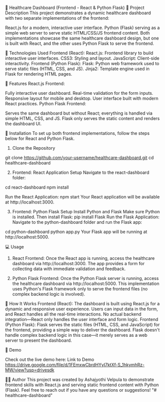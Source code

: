 🚀 Healthcare Dashboard (Frontend - React & Python Flask)
📝 Project Description
This project demonstrates a dynamic healthcare dashboard with two separate implementations of the frontend:

React.js for a modern, interactive user interface.
Python (Flask) serving as a simple web server to serve static HTML/CSS/JS frontend content.
Both implementations showcase the same healthcare dashboard design, but one is built with React, and the other uses Python Flask to serve the frontend.


🎨 Technologies Used
Frontend (React):
React.js: Frontend library to build interactive user interfaces.
CSS3: Styling and layout.
JavaScript: Client-side interactivity.
Frontend (Python Flask):
Flask: Python web framework used to serve static files (HTML, CSS, and JS).
Jinja2: Template engine used in Flask for rendering HTML pages.

🚀 Features
React.js Frontend:

Fully interactive user dashboard.
Real-time validation for the form inputs.
Responsive layout for mobile and desktop.
User interface built with modern React practices.
Python Flask Frontend:

Serves the same dashboard but without React; everything is handled via simple HTML, CSS, and JS.
Flask only serves the static content and renders the dashboard UI.



🔧 Installation
To set up both frontend implementations, follow the steps below for React and Python Flask.

1. Clone the Repository

git clone https://github.com/your-username/healthcare-dashboard.git
cd healthcare-dashboard

2. Frontend: React Application Setup
Navigate to the react-dashboard folder:

cd react-dashboard
npm install

Run the React Application:
npm start
Your React application will be available at http://localhost:3000.

3. Frontend: Python Flask Setup
Install Python and Flask
Make sure Python is installed. Then install Flask:
pip install Flask
Run the Flask Application:
Navigate to the python-dashboard folder and run the Flask app:

cd python-dashboard
python app.py
Your Flask app will be running at http://localhost:5000.

💻 Usage
1. React Frontend:
Once the React app is running, access the healthcare dashboard via http://localhost:3000. The app provides a form for collecting data with immediate validation and feedback.

2. Python Flask Frontend:
Once the Python Flask server is running, access the healthcare dashboard via http://localhost:5000. This implementation uses Python's Flask framework only to serve the frontend files (no complex backend logic is involved).

🎯 How It Works
Frontend (React):
The dashboard is built using React.js for a dynamic and responsive user experience.
Users can input data in the form, and React handles all the real-time interactions.
No actual backend integration—React only handles the user interface and form logic.
Frontend (Python Flask):
Flask serves the static files (HTML, CSS, and JavaScript) for the frontend, providing a simple way to deliver the dashboard.
Flask doesn't handle complex backend logic in this case—it merely serves as a web server to present the dashboard.

🎨 Demo

Check out the live demo here: Link to Demo https://drive.google.com/file/d/1FEmxwCbrdHYyI7ktXf-S_1hkymhRz-MW/view?usp=drivesdk

👨‍💻 Author
This project was created by Ashajyothi Velpula to demonstrate frontend skills with React.js and serving static frontend content with Python (Flask). Feel free to reach out if you have any questions or suggestions!
"# healthcare-dashboard" 
